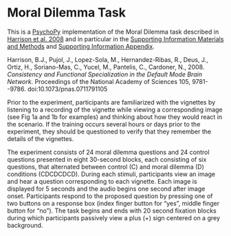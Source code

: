 # Moral Dilemma Task

This is a [PsychoPy](http://www.psychopy.org/) implementation of the Moral Dilemma task described in [Harrison et al. 2008](http://www.pnas.org/content/105/28/9781.long#sec-13) and in particular in the [Supporting Information Materials and Methods](http://www.pnas.org/content/suppl/2008/07/18/0711791105.DCSupplemental/0711791105SI.pdf#nameddest=STXT) and [Supporting Information Appendix](http://www.pnas.org/content/suppl/2008/07/18/0711791105.DCSupplemental/Appendix_PDF.pdf).

Harrison, B.J., Pujol, J., Lopez-Sola, M., Hernandez-Ribas, R., Deus, J., Ortiz, H., Soriano-Mas, C., Yucel, M., Pantelis, C., Cardoner, N., 2008. *Consistency and Functional Specialization in the Default Mode Brain Network.* Proceedings of the National Academy of Sciences 105, 9781--9786. doi:10.1073/pnas.0711791105

Prior to the experiment, participants are familiarized with the vignettes by listening to a recording of the vignette while viewing a corresponding image (see Fig 1a and 1b for examples) and thinking about how they would react in the scenario. If the training occurs several hours or days prior to the experiment, they should be questioned to verify that they remember the details of the vignettes.

The experiment consists of 24 moral dilemma questions and 24 control questions presented in eight 30-second blocks, each consisting of six questions, that alternated between control (C) and moral dilemma (D) conditions (CDCDCDCD). During each stimuli, participants view an image and hear a question corresponding to each vignette. Each image is displayed for 5 seconds and the audio begins one second after image onset. Participants respond to the proposed question by pressing one of two buttons on a response box (index finger button for “yes”, middle finger button for “no”). The task begins and ends with 20 second fixation blocks during which participants passively view a plus (+) sign centered on a grey background. 
